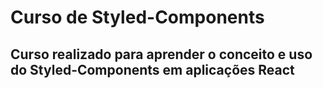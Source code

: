 # Curso de Styled-Components

## Curso realizado para aprender o conceito e uso do Styled-Components em aplicações React

